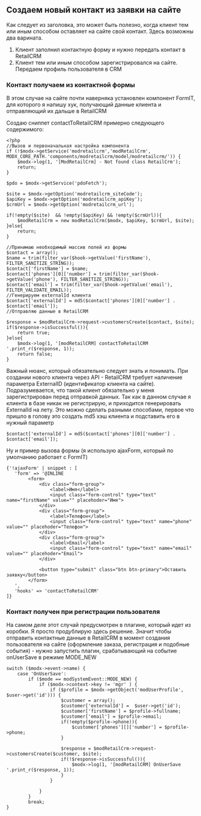 ## Создаем новый контакт из заявки на сайте

Как следует из заголовка, это может быть полезно, когда клиент тем или иным способом оставляет на сайте свой контакт.
Здесь возможны два варината.   
1. Клиент заполнил контактную форму и нужно передать контакт в RetailCRM
2. Клиент тем или иным способом зарегистрировался на сайте. Передаем профиль пользователя в CRM 

### Контакт получаем из контактной формы

В этом случае на сайте почти наверняка установлен компонент FormIT, для которого я напишу хук, получающий данные клиента и отправляющий их дальше в RetailCRM

Создаю сниппет contactToRetailCRM примерно следующего содержимого:

```
<?php
//Вызов и первоначальная настройка компонента
if (!$modx->getService('modretailcrm','modRetailCrm', MODX_CORE_PATH.'components/modretailcrm/model/modretailcrm/')) {
    $modx->log(1, '[ModRetailCrm] - Not found class RetailCrm');
    return;
}

$pdo = $modx->getService('pdoFetch');

$site = $modx->getOption('modretailcrm_siteCode');
$apiKey = $modx->getOption('modretailcrm_apiKey');
$crmUrl = $modx->getOption('modretailcrm_url');

if(!empty($site)  && !empty($apiKey) && !empty($crmUrl)){
    $modRetailCrm = new modRetailCrm($modx, $apiKey, $crmUrl, $site);
}else{
    return;
}

//Принимаю необходимый массив полей из формы
$contact = array();
$name = trim(filter_var($hook->getValue('firstName'), FILTER_SANITIZE_STRING));
$contact['firstName'] = $name;
$contact['phones'][0]['number'] = trim(filter_var($hook->getValue('phone'), FILTER_SANITIZE_STRING));
$contact['email'] = trim(filter_var($hook->getValue('email'), FILTER_VALIDATE_EMAIL));
//Генерируем externalId клиента
$contact['externalId'] = md5($contact['phones'][0]['number'] . $contact['email']);
//Отправляю данные в RetailCRM

$response = $modRetailCrm->request->customersCreate($contact, $site);
if($response->isSuccessful()){
    return true;
}else{
    $modx->log(1, '[modRetailCRM] contactToRetailCRM '.print_r($response, 1));
    return false;
}

```

Важный нюанс, который обязательно следует знать и понимать. При создании нового клиента через API - RetailCRM требует наличение параметра  ExternalID (идентификатор клиента на сайте).
Подразумевается, что такой клиент обязательно у меня зарегистрирован перед отправкой данных. Так как в данном случае я клиента в базе никак не регистрирую, и приходится генерировать ExternalId на лету. 
Это можно сделать разными способами, первое что пришло в голову это создать md5  хэш клиента и подставить его в нужный параметр

```$contact['externalId'] = md5($contact['phones'][0]['number'] . $contact['email']);```


Ну и пример вызова формы (я использую ajaxForm, который по умолчанию работает с FormIT)

```
{'!ajaxForm' | snippet : [
   'form' => '@INLINE
        <form>
            <div class="form-group">
                <label>Имя</label>
                <input class="form-control" type="text" name="firstName" value="" placehoder="Имя">
            </div>
            <div class="form-group">
                <label>Телефон</label>
                <input class="form-control" type="text" name="phone" value="" placehoder="Телефон">
            </div>
            <div class="form-group">
                <label>Email</label>
                <input class="form-control" type="text" name="email" value="" placehoder="Email">
            </div>            
            
            <button type="submit" class="btn btn-primary">Оставить заявку</button>
        </form>
   ',
   'hooks' => 'contactToRetailCRM'
]}

```


### Контакт получен при регистрации пользователя

На самом деле этот случай предусмотрен в плагине, который идет из коробки. Я просто продублирую здесь решение. 
Значит чтобы отправить контактные данные в RetailCRM в момент создания пользователя на сайте (оформление заказа, регистрация и подобные события) - нужно запустить плагин, срабатывающий на событие onUserSave в режиме  MODE_NEW

``` 
switch ($modx->event->name) {
    case 'OnUserSave':
        if ($mode == modSystemEvent::MODE_NEW) {
            if ($modx->context->key != 'mgr' ) {
                if ($profile = $modx->getObject('modUserProfile', $user->get('id'))) {
                    $customer = array();
                    $customer['externalId'] =  $user->get('id');
                    $customer['firstName'] = $profile->fullname;
                    $customer['email'] = $profile->email;
                    if(!empty($profile->phone)){
                        $customer['phones'][]['number'] = $profile->phone;
                    }

                    $response = $modRetailCrm->request->customersCreate($customer, $site);
                    if(!$response->isSuccessful()){
                        $modx->log(1, '[modRetailCRM] OnUserSave '.print_r($response, 1));
                    }
                }

            }
        }
        break;
}
```
